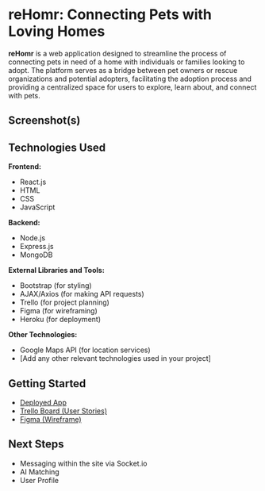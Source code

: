 # reHomr: Connecting Pets with Loving Homes

**reHomr** is a web application designed to streamline the process of connecting pets in need of a home with individuals or families looking to adopt. The platform serves as a bridge between pet owners or rescue organizations and potential adopters, facilitating the adoption process and providing a centralized space for users to explore, learn about, and connect with pets.

## Screenshot(s)

<!-- Include screenshots of your app's landing page and any other relevant screenshots -->

## Technologies Used

**Frontend:**
  - React.js
  - HTML
  - CSS
  - JavaScript

**Backend:**
  - Node.js
  - Express.js
  - MongoDB

**External Libraries and Tools:**
  - Bootstrap (for styling)
  - AJAX/Axios (for making API requests)
  - Trello (for project planning)
  - Figma (for wireframing)
  - Heroku (for deployment)

**Other Technologies:**
  - Google Maps API (for location services)
  - [Add any other relevant technologies used in your project]

## Getting Started

- [Deployed App](https://rehomr-58ea4d4dc5ca.herokuapp.com/)
- [Trello Board (User Stories)](https://trello.com/b/1KqPHOwD/sei-rehomr)
- [Figma (Wireframe)](https://www.figma.com/file/byk6manLr3uQvMmUZE5Erb/Project-4---reHomr?type=whiteboard&node-id=0-1&t=wFD32hGv2cRPDrVK-0)

## Next Steps
- Messaging within the site via Socket.io
- AI Matching
- User Profile


